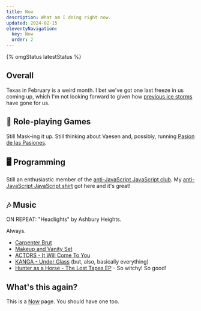 ```yaml
---
title: Now
description: What am I doing right now.
updated: 2024-02-15
eleventyNavigation:
  key: Now
  order: 2
---
```


{% omgStatus latestStatus %}

## Overall

Texas in February is a weird month. I bet we've got one last freeze in us coming up, which I'm not looking forward to given how [previous ice storms](https://www.statesman.com/story/news/2022/01/04/246-texans-died-february-freeze-and-power-loss-officials-say/9080688002/) have gone for us.

## 🎲 Role-playing Games

Still Mask-ing it up. Still thinking about Vaesen and, possibly, running [Pasion de las Pasiones](https://magpiegames.com/pages/pasion).

## 🖥️ Programming

Still an enthusiastic member of the [anti-JavaScript JavaScript club](https://anti-javascript-javascript.club/). My [anti-JavaScript JavaScript shirt](https://www.bonfire.com/anti-javascript-javascript-club/) got here and it's great!

## 🎶 Music

ON REPEAT: "Headlights" by Ashbury Heights.

Always.

- [Carpenter Brut][carpenterbrut]
- [Makeup and Vanity Set][mavs]
- [ACTORS - It Will Come To You][actors]
- [KANGA - Under Glass][kanga] (but, also, basically everything)
- [Hunter as a Horse - The Lost Tapes EP](https://hunterasahorse.bandcamp.com/album/walk-with-fire) - So witchy! So good!

## What's this again?

This is a [Now][nowpage] page. You should have one too.

[carpenterbrut]: http://www.carpenterbrut.com/
[mavs]: https://www.makeupandvanityset.com/
[actors]: https://www.actorstheband.com/
[kanga]: https://kanga.bandcamp.com/
[nowpage]: https://nownownow.com/about

